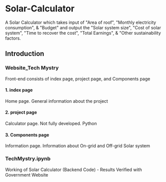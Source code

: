 # Solar-Calculator
A Solar Calculator which takes input of "Area of roof", "Monthly electricity consumption", &amp; "Budget" and output the "Solar system size", "Cost of solar system", "Time to recover the cost", "Total Earnings", &amp; "Other sustainability factors.

## Introduction
### Website_Tech Mystry
Front-end consists of index page, project page, and Components page
  #### 1. index page
  Home page. General information about the project

  #### 2. project page
  Calculator page. Not fully developed. Python 

  #### 3. Components page
  Information page. Information about On-grid and Off-grid Solar system

### TechMystry.ipynb 
Working of Solar Calculator (Backend Code) - Results Verified with Government Website
